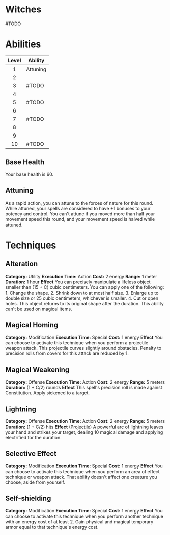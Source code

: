 # Witches
#TODO 

# Abilities

| Level | Ability  |
| :---: | -------- |
|   1   | Attuning |
|   2   |          |
|   3   | #TODO    |
|   4   |          |
|   5   | #TODO    |
|   6   |          |
|   7   | #TODO    |
|   8   |          |
|   9   |          |
|  10   | #TODO    |
## Base Health
Your base health is 60.

## Attuning
As a rapid action, you can attune to the forces of nature for this round. While attuned, your spells are considered to have +1 bonuses to your potency and control. You can't attune if you moved more than half your movement speed this round, and your movement speed is halved while attuned.

# Techniques
## Alteration
**Category:** Utility
**Execution Time:** Action
**Cost:** 2 energy
**Range:** 1 meter
**Duration:** 1 hour
**Effect**
	You can precisely manipulate a lifeless object smaller than (15 + C) cubic centimeters. You can apply one of the following:
	1. Change the shape.
	2. Shrink down to at most half size.
	3. Enlarge up to double size or 25 cubic centimeters, whichever is smaller.
	4. Cut or open holes.
	This object returns to its original shape after the duration. This ability can't be used on magical items.

## Magical Homing
**Category:** Modification
**Execution Time:** Special
**Cost:** 1 energy
**Effect**
	You can choose to activate this technique when you perform a projectile weapon attack.
	This projectile curves slightly around obstacles. Penalty to precision rolls from covers for this attack are reduced by 1.

## Magical Weakening
**Category:** Offense
**Execution Time:** Action
**Cost:** 2 energy 
**Range:** 5 meters
**Duration:** (1 + C/2) rounds
**Effect**
	This spell's precision roll is made against Constitution. 
	Apply sickened to a target. 

## Lightning
**Category:** Offense
**Execution Time:** Action
**Cost:** 2 energy
**Range:** 5 meters
**Duration:** (1 + C/2) hits
**Effect**
	(Projectile)
	A powerful arc of lightning leaves your hand and strikes your target, dealing 10 magical damage and applying electrified for the duration.

## Selective Effect
**Category:** Modification
**Execution Time:** Special
**Cost:** 1 energy
**Effect**
	You can choose to activate this technique when you perform an area of effect technique or weapon attack.
	That ability doesn't affect one creature you choose, aside from yourself.

## Self-shielding
**Category:** Modification
**Execution Time:** Special
**Cost:** 1 energy
**Effect**
	You can choose to activate this technique when you perform another technique with an energy cost of at least 2.
	Gain physical and magical temporary armor equal to that technique's energy cost.